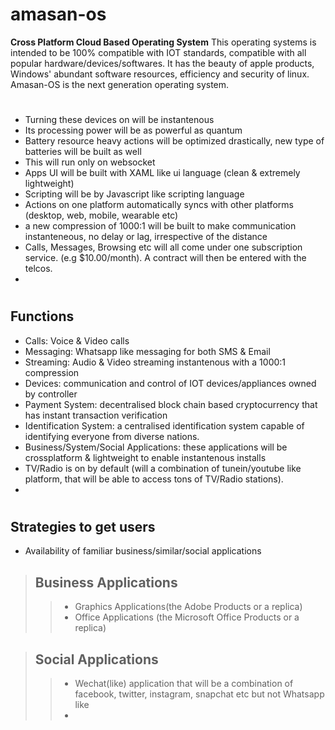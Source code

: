 # amasan-os
**Cross Platform Cloud Based Operating System**
This operating systems is intended to be 100% compatible with IOT standards, compatible with all popular hardware/devices/softwares.
It has the beauty of apple products, Windows' abundant software resources, efficiency and security of linux.
Amasan-OS is the next generation operating system.
#
* Turning these devices on will be instantenous
* Its processing power will be as powerful as quantum
* Battery resource heavy actions will be optimized drastically, new type of batteries will be built as well
* This will run only on websocket <br>
* Apps UI will be built with XAML like ui language (clean & extremely lightweight)
* Scripting will be by Javascript like scripting language
* Actions on one platform automatically syncs with other platforms (desktop, web, mobile, wearable etc)
* a new compression of 1000:1 will be built to make communication instanteneous, no delay or lag, irrespective of the distance
* Calls, Messages, Browsing etc will all come under one subscription service. (e.g $10.00/month). A contract will then be entered with the telcos.
* 

#
## Functions
* Calls: Voice & Video calls
* Messaging: Whatsapp like messaging for both SMS & Email
* Streaming: Audio & Video streaming instantenous with a 1000:1 compression
* Devices: communication and control of IOT devices/appliances owned by controller
* Payment System: decentralised block chain based cryptocurrency that has instant transaction verification
* Identification System: a centralised identification system capable of identifying everyone from diverse nations.
* Business/System/Social Applications: these applications will be crossplatform & lightweight to enable instantenous installs
* TV/Radio is on by default (will a combination of tunein/youtube like platform, that will be able to access tons of TV/Radio stations).
*


#
## Strategies to get users
* Availability of familiar business/similar/social applications
> ## Business Applications
>> * Graphics Applications(the Adobe Products or a replica)
>> * Office Applications (the Microsoft Office Products or a replica)

> ## Social Applications
>> * Wechat(like) application that will be a combination of facebook, twitter, instagram, snapchat etc but not Whatsapp like
>> * 
